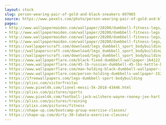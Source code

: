 ```yaml
---
layout: stock
slug: person-wearing-pair-of-gold-and-black-sneakers-897065
source: https://www.pexels.com/photo/person-wearing-pair-of-gold-and-black-sneakers-897065/
pages:
- http://www.wallpapermaiden.com/wallpaper/20200/dumbbell-fitness-legs/download/1440x2960
- http://www.wallpapermaiden.com/wallpaper/20200/dumbbell-fitness-legs
- http://www.wallpapermaiden.com/wallpaper/20200/dumbbell-fitness-legs/download/1125x2436
- http://www.wallpapermaiden.com/wallpaper/20200/dumbbell-fitness-legs/download/2560x1440
- https://wallpaperscraft.com/download/legs_dumbbell_sport_bodybuilding_119768/2560x1080
- https://wallpaperscraft.com/download/legs_dumbbell_sport_bodybuilding_119768/2560x1440
- https://wallpaperscraft.com/download/legs_dumbbell_sport_bodybuilding_119768/3840x2400
- https://www.wallpaperflare.com/black-fixed-dumbbell-wallpaper-164122
- https://www.wallpaperflare.com/45-lb-russian-dumbbell-45-lbs-kettle-bell-sports-female-close-up-wallpaper-miwnn
- https://www.wallpaperflare.com/man-holding-black-dumbbell-wallpaper-159541
- https://www.wallpaperflare.com/person-holding-dumbbells-wallpaper-152215
- https://1freewallpapers.com/legs-dumbbell-sport-bodybuilding
- https://plixs.com/victorfreitas
- https://www.pixel4k.com/lionel-messi-5k-2018-43446.html
- https://plixs.com/pictures/sports
- https://www.pixel4k.com/football-jack-wilshere-wayne-rooney-joe-hart-steven-gerrard-theo-walcott-england-shape-nike-team-england-4k-53990.html
- https://plixs.com/pictures/training
- https://plixs.com/pictures/fitness
- https://shape-up.com/bootcamp-group-exercise-classes/
- https://shape-up.com/dirty-30-tabata-exercise-classes/
---
```

